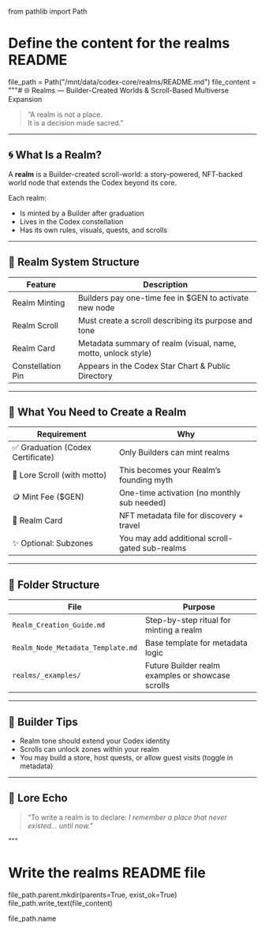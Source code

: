 from pathlib import Path

# Define the content for the realms README
file_path = Path("/mnt/data/codex-core/realms/README.md")
file_content = """# 🌐 Realms — Builder-Created Worlds & Scroll-Based Multiverse Expansion

> “A realm is not a place.  
> It is a decision made sacred.”

---

## 🌀 What Is a Realm?

A **realm** is a Builder-created scroll-world: a story-powered, NFT-backed world node that extends the Codex beyond its core.

Each realm:
- Is minted by a Builder after graduation
- Lives in the Codex constellation
- Has its own rules, visuals, quests, and scrolls

---

## 🧭 Realm System Structure

| Feature | Description |
|---------|-------------|
| Realm Minting | Builders pay one-time fee in $GEN to activate new node |
| Realm Scroll | Must create a scroll describing its purpose and tone |
| Realm Card | Metadata summary of realm (visual, name, motto, unlock style) |
| Constellation Pin | Appears in the Codex Star Chart & Public Directory |

---

## 📜 What You Need to Create a Realm

| Requirement | Why |
|-------------|-----|
| ✅ Graduation (Codex Certificate) | Only Builders can mint realms |
| 🧠 Lore Scroll (with motto) | This becomes your Realm’s founding myth |
| 🪙 Mint Fee ($GEN) | One-time activation (no monthly sub needed) |
| 🎴 Realm Card | NFT metadata file for discovery + travel |
| ✨ Optional: Subzones | You may add additional scroll-gated sub-realms |

---

## 📁 Folder Structure

| File | Purpose |
|------|---------|
| `Realm_Creation_Guide.md` | Step-by-step ritual for minting a realm |
| `Realm_Node_Metadata_Template.md` | Base template for metadata logic |
| `realms/_examples/` | Future Builder realm examples or showcase scrolls |

---

## 🧠 Builder Tips

- Realm tone should extend your Codex identity
- Scrolls can unlock zones within your realm
- You may build a store, host quests, or allow guest visits (toggle in metadata)

---

## 🌌 Lore Echo

> “To write a realm is to declare: *I remember a place that never existed… until now.*”

"""

# Write the realms README file
file_path.parent.mkdir(parents=True, exist_ok=True)
file_path.write_text(file_content)

file_path.name
